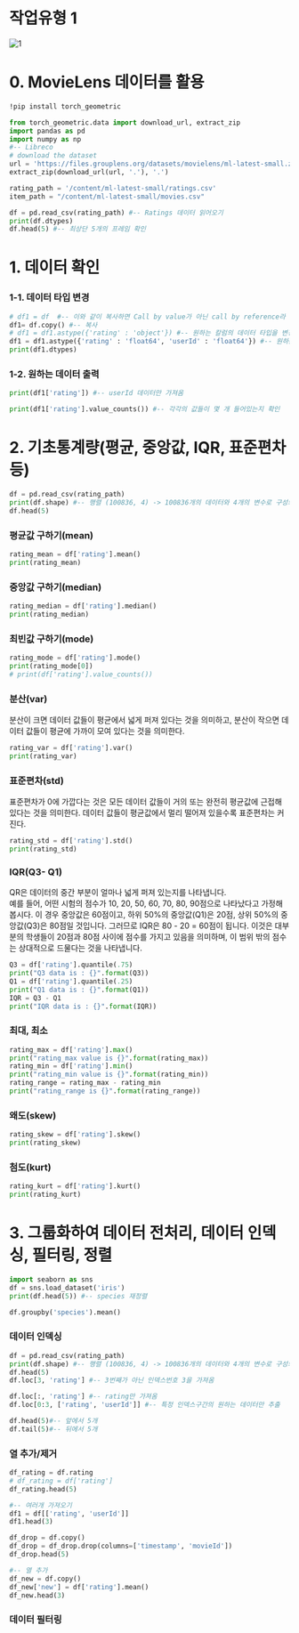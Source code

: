 # 작업유형 1

![1](https://github.com/junyong1111/Bigdata/assets/79856225/d5a0152f-0010-4e22-8555-5ffae4e6024e)


# 0. MovieLens 데이터를 활용

```bash
!pip install torch_geometric
```

```python
from torch_geometric.data import download_url, extract_zip
import pandas as pd
import numpy as np
#-- Libreco
# download the dataset
url = 'https://files.grouplens.org/datasets/movielens/ml-latest-small.zip'
extract_zip(download_url(url, '.'), '.')

rating_path = '/content/ml-latest-small/ratings.csv'
item_path = "/content/ml-latest-small/movies.csv"
```

```python
df = pd.read_csv(rating_path) #-- Ratings 데이터 읽어오기
print(df.dtypes)
df.head(5) #-- 최상단 5개의 프레임 확인
```

# 1. 데이터 확인

### 1-1. 데이터 타입 변경

```python
# df1 = df  #-- 이와 같이 복사하면 Call by value가 아닌 call by reference라 df가 변경되면 df1도 변경되므로 .copy()를 이용하자
df1= df.copy() #-- 복사
# df1 = df1.astype({'rating' : 'object'}) #-- 원하는 칼럼의 데이터 타입을 변경
df1 = df1.astype({'rating' : 'float64', 'userId' : 'float64'}) #-- 원하는 칼럼의 데이터 타입을 여러개 변경
print(df1.dtypes)
```

### 1-2. 원하는 데이터 출력

```python
print(df1['rating']) #-- userId 데이터만 가져옴

print(df1['rating'].value_counts()) #-- 각각의 값들이 몇 개 들어있는지 확인
```

# 2. 기초통계량(평균, 중앙값, IQR, 표준편차 등)

```python
df = pd.read_csv(rating_path)
print(df.shape) #-- 행렬 (100836, 4) -> 100836개의 데이터와 4개의 변수로 구성되어 있음
df.head(5)
```

### 평균값 구하기(mean)

```python
rating_mean = df['rating'].mean()
print(rating_mean)
```

### 중앙값 구하기(median)

```python
rating_median = df['rating'].median()
print(rating_median)
```

### 최빈값 구하기(mode)

```python
rating_mode = df['rating'].mode()
print(rating_mode[0])
# print(df['rating'].value_counts())
```

### 분산(var)

분산이 크면 데이터 값들이 평균에서 넓게 퍼져 있다는 것을 의미하고, 분산이 작으면 데이터 값들이 평균에 가까이 모여 있다는 것을 의미한다.

```python
rating_var = df['rating'].var()
print(rating_var)
```

### 표준편차(std)

표준편차가 0에 가깝다는 것은 모든 데이터 값들이 거의 또는 완전히 평균값에 근접해 있다는 것을 의미한다.
데이터 값들이 평균값에서 멀리 떨어져 있을수록 표준편차는 커진다.

```python
rating_std = df['rating'].std()
print(rating_std)
```

### IQR(Q3- Q1)

QR은 데이터의 중간 부분이 얼마나 넓게 퍼져 있는지를 나타냅니다.  
예를 들어, 어떤 시험의 점수가 10, 20, 50, 60, 70, 80, 90점으로 나타났다고 가정해봅시다. 이 경우 중앙값은 60점이고, 하위 50%의 중앙값(Q1)은 20점, 상위 50%의 중앙값(Q3)은 80점일 것입니다. 그러므로 IQR은 80 - 20 = 60점이 됩니다. 이것은 대부분의 학생들이 20점과 80점 사이에 점수를 가지고 있음을 의미하며, 이 범위 밖의 점수는 상대적으로 드물다는 것을 나타냅니다.

```python
Q3 = df['rating'].quantile(.75)
print("Q3 data is : {}".format(Q3))
Q1 = df['rating'].quantile(.25)
print("Q1 data is : {}".format(Q1))
IQR = Q3 - Q1
print("IQR data is : {}".format(IQR))
```

### 최대, 최소

```python
rating_max = df['rating'].max()
print("rating_max value is {}".format(rating_max))
rating_min = df['rating'].min()
print("rating_min value is {}".format(rating_min))
rating_range = rating_max - rating_min
print("rating_range is {}".format(rating_range))
```

### 왜도(skew)

```python
rating_skew = df['rating'].skew()
print(rating_skew)
```

### 첨도(kurt)

```python
rating_kurt = df['rating'].kurt()
print(rating_kurt)
```

# 3. 그룹화하여 데이터 전처리, 데이터 인덱싱, 필터링, 정렬

```python
import seaborn as sns
df = sns.load_dataset('iris')
print(df.head(5)) #-- species 재정렬

df.groupby('species').mean()
```

### 데이터 인덱싱

```python
df = pd.read_csv(rating_path)
print(df.shape) #-- 행렬 (100836, 4) -> 100836개의 데이터와 4개의 변수로 구성되어 있음
df.head(5)
df.loc[3, 'rating'] #-- 3번째가 아닌 인덱스번호 3을 가져옴
```

```python
df.loc[:, 'rating'] #-- rating만 가져옴
df.loc[0:3, ['rating', 'userId']] #-- 특정 인덱스구간의 원하는 데이터만 추출
```

```python
df.head(5)#-- 앞에서 5개
df.tail(5)#-- 뒤에서 5개
```

### 열 추가/제거

```python
df_rating = df.rating
# df_rating = df['rating']
df_rating.head(5)

#-- 여러개 가져오기
df1 = df[['rating', 'userId']]
df1.head(3)
```

```python
df_drop = df.copy()
df_drop = df_drop.drop(columns=['timestamp', 'movieId'])
df_drop.head(5)
```

```python
#-- 열 추가
df_new = df.copy()
df_new['new'] = df['rating'].mean()
df_new.head(3)
```

### 데이터 필터링